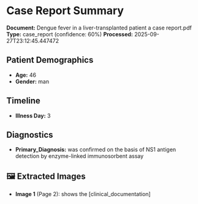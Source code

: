 # Case Report Summary

**Document:** Dengue fever in a liver-transplanted patient a case report.pdf
**Type:** case_report (confidence: 60%)
**Processed:** 2025-09-27T23:12:45.447472

## Patient Demographics
- **Age:** 46
- **Gender:** man

## Timeline
- **Illness Day:** 3

## Diagnostics
- **Primary_Diagnosis:** was confirmed on the basis of NS1 antigen detection by enzyme-linked immunosorbent assay


## 🖼️ Extracted Images

- **Image 1** (Page 2): shows the [clinical_documentation]
